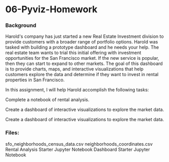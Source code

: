 # 06-Pyviz-Homework

### Background ###
Harold's company has just started a new Real Estate Investment division to provide customers with a broader range of portfolio options. Harold was tasked with building a prototype dashboard and he needs your help. The real estate team wants to trial this initial offering with investment opportunities for the San Francisco market. If the new service is popular, then they can start to expand to other markets.
The goal of this dashboard is to provide charts, maps, and interactive visualizations that help customers explore the data and determine if they want to invest in rental properties in San Francisco.

In this assignment, I will help Harold accomplish the following tasks:

Complete a notebook of rental analysis.

Create a dashboard of interactive visualizations to explore the market data.

Create a dashboard of interactive visualizations to explore the market data.


### Files: 
sfo_neighborhoods_census_data.csv
neighborhoods_coordinates.csv
Rental Analysis Starter Jupyter Notebook
Dashboard Starter Jupyter Notebook


